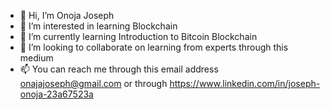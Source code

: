 - 👋 Hi, I’m Onoja Joseph
- 👀 I’m interested in learning Blockchain 
- 🌱 I’m currently learning Introduction to Bitcoin Blockchain
- 💞️ I’m looking to collaborate on learning from experts through this medium 
- 📫 You can reach me through this email address onajajoseph@gmail.com or through https://www.linkedin.com/in/joseph-onoja-23a67523a

<!---
Onoja00663/Onoja00663 is a ✨ special ✨ repository because its `README.md` (this file) appears on your GitHub profile.
You can click the Preview link to take a look at your changes.
--->
